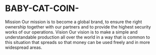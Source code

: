 # BABY-CAT-COIN-
Mission  Our mission is to become a global brand, to ensure the right ownership together with our partners and to provide the highest security works of our operations.  Vision  Our vision is to make a simple and understandable production all over the world in a way that is common to this situation that spreads so that money can be used freely and in more widespread areas.
